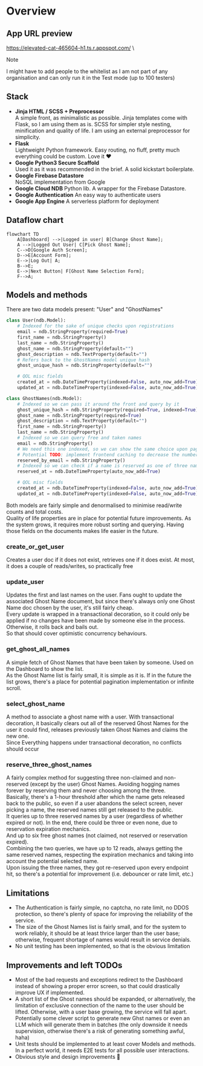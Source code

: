 # Overview
## App URL preview
https://elevated-cat-465604-h1.ts.r.appspot.com/ \
> [!NOTE]
> I might have to add people to the whitelist as I am not part of any organisation and can only run it in the Test mode (up to 100 testers)
## Stack
- **Jinja HTML / SCSS + Preprocessor**\
A simple front, as minimalistic as possible. Jinja templates come with Flask, so I am using them as is. SCSS for simpler style nesting, minification and quality of life. I am using an external preprocessor for simplicity.
- **Flask**\
Lightweight Python framework. Easy routing, no fluff, pretty much everything could be custom. Love it ❤️
- **Google Python3 Secure Scaffold**\
Used it as it was recommended in the brief. A solid kickstart boilerplate.
- **Google Firebase Datastore**\
NoSQL implementation from Google
- **Google Cloud NDB**
Python lib. A wrapper for the Firebase Datastore.
- **Google Authentication**
An easy way to authenticate users
- **Google App Engine**
A serverless platform for deployment
## Dataflow chart
```mermaid
flowchart TD
    A[Dashboard] -->|Logged in user| B[Change Ghost Name];
    A -->|Logged Out User| C[Pick Ghost Name];
    C-->D[Google Auth Screen];
    D-->E[Account Form];
    E-->|Log Out| A;
    B-->E;
    E-->|Next Button| F[Ghost Name Selection Form];
    F-->A;
```
## Models and methods
There are two data models present: "User" and "GhostNames"
```python
class User(ndb.Model):
    # Indexed for the sake of unique checks upon registrations
    email = ndb.StringProperty(required=True)
    first_name = ndb.StringProperty()
    last_name = ndb.StringProperty()
    ghost_name = ndb.StringProperty(default="")
    ghost_description = ndb.TextProperty(default="")
    # Refers back to the GhostNames model unique hash
    ghost_unique_hash = ndb.StringProperty(default="")

    # QOL misc fields
    created_at = ndb.DateTimeProperty(indexed=False, auto_now_add=True)
    updated_at = ndb.DateTimeProperty(indexed=False, auto_now_add=True)
```
```python
class GhostNames(ndb.Model):
    # Indexed so we can pass it around the front and query by it
    ghost_unique_hash = ndb.StringProperty(required=True, indexed=True)
    ghost_name = ndb.StringProperty(required=True)
    ghost_description = ndb.TextProperty(default="")
    first_name = ndb.StringProperty()
    last_name = ndb.StringProperty()
    # Indexed so we can query free and taken names
    email = ndb.StringProperty()
    # We need this one indexed, so we can show the same choice upon page refresh
    # Potential TODO: implement frontend caching to decrease the number of reads
    reserved_by_email = ndb.StringProperty()
    # Indexed so we can check if a name is reserved as one of three names
    reserved_at = ndb.DateTimeProperty(auto_now_add=True)

    # QOL misc fields
    created_at = ndb.DateTimeProperty(indexed=False, auto_now_add=True)
    updated_at = ndb.DateTimeProperty(indexed=False, auto_now_add=True)
```

Both models are fairly simple and denormalised to minimise read/write counts and total costs.  
Quality of life properties are in place for potential future improvements. As the system grows, it requires more robust sorting and querying. Having those fields on the documents makes life easier in the future.

### create_or_get_user
Creates a user doc if it does not exist, retrieves one if it does exist. At most, it does a couple of reads/writes, so practically free

### update_user
Updates the first and last names on the user. Fans ought to update the associated Ghost Name document, but since there's always only one Ghost Name doc chosen by the user, it's still fairly cheap.  
Every update is wrapped in a transactional decoration, so it could only be applied if no changes have been made by someone else in the process. Otherwise, it rolls back and bails out.  
So that should cover optimistic concurrency behaviours.

### get_ghost_all_names
A simple fetch of Ghost Names that have been taken by someone. Used on the Dashboard to show the list.  
As the Ghost Name list is fairly small, it is simple as it is. If in the future the list grows, there's a place for potential pagination implementation or infinite scroll.

### select_ghost_name
A method to associate a ghost name with a user. With transactional decoration, it basically clears out all of the reserved Ghost Names for the user it could find, releases previously taken Ghost Names and claims the new one.  
Since Everything happens under transactional decoration, no conflicts should occur

### reserve_three_ghost_names
A fairly complex method for suggesting three non-claimed and non-reserved (except by the user) Ghost Names. Avoiding hogging names forever by reserving them and never choosing among the three.  
Basically, there's a 1-hour threshold after which the name gets released back to the public, so even if a user abandons the select screen, never picking a name, the reserved names still get released to the public.  
It queries up to three reserved names by a user (regardless of whether expired or not). In the end, there could be three or even none, due to reservation expiration mechanics.  
And up to six free ghost names (not claimed, not reserved or reservation expired).  
Combining the two queries, we have up to 12 reads, always getting the same reserved names, respecting the expiration mechanics and taking into account the potential selected name.  
Upon issuing the three names, they got re-reserved upon every endpoint hit, so there's a potential for improvement (i.e. debouncer or rate limit, etc.)

## Limitations

- The Authentication is fairly simple, no captcha, no rate limit, no DDOS protection, so there's plenty of space for improving the reliability of the service.  
- The size of the Ghost Names list is fairly small, and for the system to work reliably, it should be at least thrice larger than the user base; otherwise, frequent shortage of names would result in service denials.
- No unit testing has been implemented, so that is the obvious limitation

## Improvements and left TODOs

- Most of the bad requests and exceptions redirect to the Dashboard instead of showing a proper error screen, so that could drastically improve UX if implemented.
- A short list of the Ghost names should be expanded, or alternatively, the limitation of exclusive connection of the name to the user should be lifted. Otherwise, with a user base growing, the service will fall apart. Potentially some clever script to generate new Ghst names or even an LLM which will generate them in batches (the only downside it needs supervision, otherwise there's a risk of generating something awful, haha)
- Unit tests should be implemented to at least cover Models and methods. In a perfect world, it needs E2E tests for all possible user interactions.
- Obvious style and design improvements 🤣
